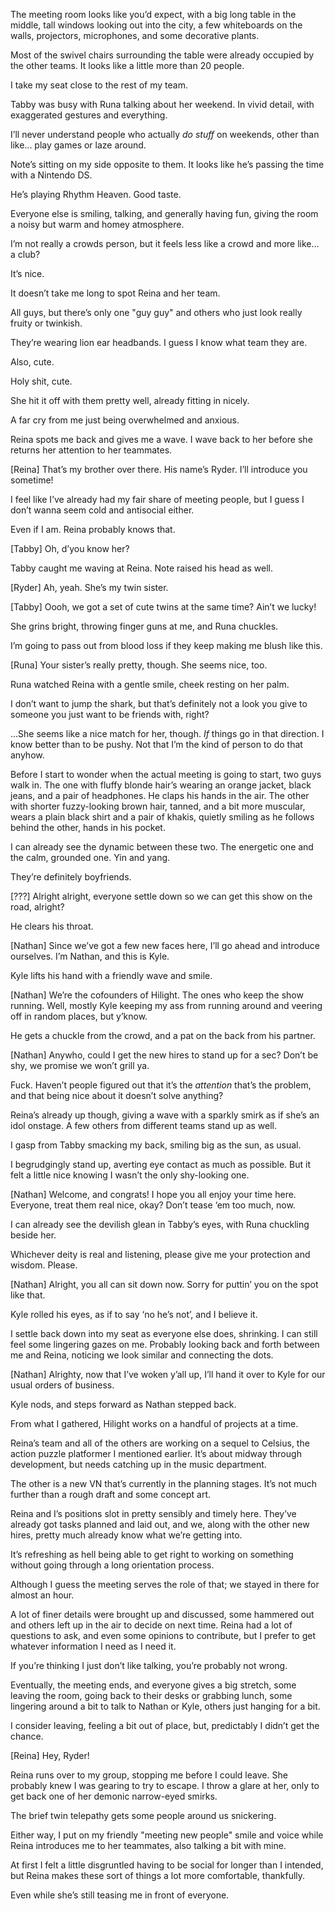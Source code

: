 The meeting room looks like you’d expect, with a big long table in the middle, tall windows looking out into the city, a few whiteboards on the walls, projectors, microphones, and some decorative plants.

Most of the swivel chairs surrounding the table were already occupied by the other teams. It looks like a little more than 20 people.

I take my seat close to the rest of my team.

Tabby was busy with Runa talking about her weekend. In vivid detail, with exaggerated gestures and everything.

I’ll never understand people who actually _do stuff_ on weekends, other than like... play games or laze around.

Note’s sitting on my side opposite to them. It looks like he’s passing the time with a Nintendo DS.

He’s playing Rhythm Heaven. Good taste.

Everyone else is smiling, talking, and generally having fun, giving the room a noisy but warm and homey atmosphere.

I’m not really a crowds person, but it feels less like a crowd and more like... a club?

It’s nice.

It doesn’t take me long to spot Reina and her team.

All guys, but there’s only one "guy guy" and others who just look really fruity or twinkish.

They’re wearing lion ear headbands. I guess I know what team they are.

Also, cute.

Holy shit, cute.

She hit it off with them pretty well, already fitting in nicely.

A far cry from me just being overwhelmed and anxious.

Reina spots me back and gives me a wave. I wave back to her before she returns her attention to her teammates.

[Reina] That’s my brother over there. His name’s Ryder. I’ll introduce you sometime!

I feel like I’ve already had my fair share of meeting people, but I guess I don’t wanna seem cold and antisocial either.

Even if I am. Reina probably knows that.

[Tabby] Oh, d’you know her?

Tabby caught me waving at Reina. Note raised his head as well.

[Ryder] Ah, yeah. She’s my twin sister.

[Tabby] Oooh, we got a set of cute twins at the same time? Ain’t we lucky!

She grins bright, throwing finger guns at me, and Runa chuckles.

I’m going to pass out from blood loss if they keep making me blush like this.

[Runa] Your sister’s really pretty, though. She seems nice, too.

Runa watched Reina with a gentle smile, cheek resting on her palm.

I don’t want to jump the shark, but that’s definitely not a look you give to someone you just want to be friends with, right?

...She seems like a nice match for her, though. _If_ things go in that direction. I know better than to be pushy. Not that I’m the kind of person to do that anyhow.

Before I start to wonder when the actual meeting is going to start, two guys walk in. The one with fluffy blonde hair’s wearing an orange jacket, black jeans, and a pair of headphones. He claps his hands in the air. The other with shorter fuzzy-looking brown hair, tanned, and a bit more muscular, wears a plain black shirt and a pair of khakis, quietly smiling as he follows behind the other, hands in his pocket.

I can already see the dynamic between these two. The energetic one and the calm, grounded one. Yin and yang.

They’re definitely boyfriends.

[???] Alright alright, everyone settle down so we can get this show on the road, alright?

He clears his throat.

[Nathan] Since we’ve got a few new faces here, I’ll go ahead and introduce ourselves. I’m Nathan, and this is Kyle.

Kyle lifts his hand with a friendly wave and smile.

[Nathan] We’re the cofounders of Hilight. The ones who keep the show running. Well, mostly Kyle keeping my ass from running around and veering off in random places, but y’know.

He gets a chuckle from the crowd, and a pat on the back from his partner.

[Nathan] Anywho, could I get the new hires to stand up for a sec? Don’t be shy, we promise we won’t grill ya.

Fuck. Haven’t people figured out that it’s the _attention_ that’s the problem, and that being nice about it doesn’t solve anything?

Reina’s already up though, giving a wave with a sparkly smirk as if she’s an idol onstage. A few others from different teams stand up as well.

I gasp from Tabby smacking my back, smiling big as the sun, as usual.

I begrudgingly stand up, averting eye contact as much as possible. But it felt a little nice knowing I wasn’t the only shy-looking one.

[Nathan] Welcome, and congrats! I hope you all enjoy your time here. Everyone, treat them real nice, okay? Don’t tease ‘em too much, now.

I can already see the devilish glean in Tabby’s eyes, with Runa chuckling beside her.

Whichever deity is real and listening, please give me your protection and wisdom. Please.

[Nathan] Alright, you all can sit down now. Sorry for puttin’ you on the spot like that.

Kyle rolled his eyes, as if to say ‘no he’s not’, and I believe it.

I settle back down into my seat as everyone else does, shrinking. I can still feel some lingering gazes on me. Probably looking back and forth between me and Reina, noticing we look similar and connecting the dots.

[Nathan] Alrighty, now that I’ve woken y’all up, I’ll hand it over to Kyle for our usual orders of business.

Kyle nods, and steps forward as Nathan stepped back.

From what I gathered, Hilight works on a handful of projects at a time.

Reina’s team and all of the others are working on a sequel to Celsius, the action puzzle platformer I mentioned earlier. It’s about midway through development, but needs catching up in the music department.

The other is a new VN that’s currently in the planning stages. It’s not much further than a rough draft and some concept art.

Reina and I’s positions slot in pretty sensibly and timely here. They’ve already got tasks planned and laid out, and we, along with the other new hires, pretty much already know what we’re getting into.

It’s refreshing as hell being able to get right to working on something without going through a long orientation process.

Although I guess the meeting serves the role of that; we stayed in there for almost an hour.

A lot of finer details were brought up and discussed, some hammered out and others left up in the air to decide on next time. Reina had a lot of questions to ask, and even some opinions to contribute, but I prefer to get whatever information I need as I need it.

If you’re thinking I just don’t like talking, you’re probably not wrong.

Eventually, the meeting ends, and everyone gives a big stretch, some leaving the room, going back to their desks or grabbing lunch, some lingering around a bit to talk to Nathan or Kyle, others just hanging for a bit.

I consider leaving, feeling a bit out of place, but, predictably I didn’t get the chance.

[Reina] Hey, Ryder!

Reina runs over to my group, stopping me before I could leave. She probably knew I was gearing to try to escape. I throw a glare at her, only to get back one of her demonic narrow-eyed smirks.

The brief twin telepathy gets some people around us snickering.

Either way, I put on my friendly "meeting new people" smile and voice while Reina introduces me to her teammates, also talking a bit with mine.

At first I felt a little disgruntled having to be social for longer than I intended, but Reina makes these sort of things a lot more comfortable, thankfully.

Even while she’s still teasing me in front of everyone.
